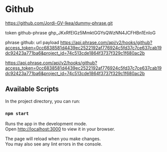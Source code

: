 # Github
https://github.com/Jordi-GV-Ikea/dummy-phrase.git

token
github-phrase 
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



phrase
github: url payload 
https://api.phrase.com/api/v2/hooks/github?access_token=0cc6838581d4439ec2522192af776924c5fd37c7ce637cab19dc92423a771ba6&project_id=74c513cde1864f3737f329c1f680ac2b

https://api.phrase.com/api/v2/hooks/github?access_token=0cc6838581d4439ec2522192af776924c5fd37c7ce637cab19dc92423a771ba6&project_id=74c513cde1864f3737f329c1f680ac2b
## Available Scripts

In the project directory, you can run:

### `npm start`

Runs the app in the development mode.\
Open [http://localhost:3000](http://localhost:3000) to view it in your browser.

The page will reload when you make changes.\
You may also see any lint errors in the console.

